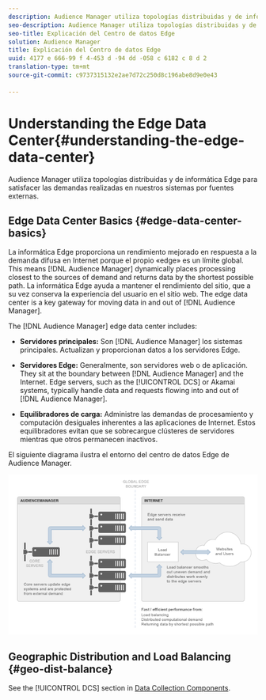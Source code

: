 ```yaml
---
description: Audience Manager utiliza topologías distribuidas y de informática Edge para satisfacer las demandas realizadas en nuestros sistemas por fuentes externas.
seo-description: Audience Manager utiliza topologías distribuidas y de informática Edge para satisfacer las demandas realizadas en nuestros sistemas por fuentes externas.
seo-title: Explicación del Centro de datos Edge
solution: Audience Manager
title: Explicación del Centro de datos Edge
uuid: 4177 e 666-99 f 4-453 d -94 dd -058 c 6182 c 8 d 2
translation-type: tm+mt
source-git-commit: c9737315132e2ae7d72c250d8c196abe8d9e0e43

---
```



# Understanding the Edge Data Center{#understanding-the-edge-data-center}

Audience Manager utiliza topologías distribuidas y de informática Edge para satisfacer las demandas realizadas en nuestros sistemas por fuentes externas.

## Edge Data Center Basics {#edge-data-center-basics}

<!-- 

c_compedge.xml

 -->

La informática Edge proporciona un rendimiento mejorado en respuesta a la demanda difusa en Internet porque el propio «edge» es un límite global. This means [!DNL Audience Manager] dynamically places processing closest to the sources of demand and returns data by the shortest possible path. La informática Edge ayuda a mantener el rendimiento del sitio, que a su vez conserva la experiencia del usuario en el sitio web. The edge data center is a key gateway for moving data in and out of [!DNL Audience Manager].

The [!DNL Audience Manager] edge data center includes:

* **Servidores principales:** Son [!DNL Audience Manager] los sistemas principales. Actualizan y proporcionan datos a los servidores Edge.

* **Servidores Edge:** Generalmente, son servidores web o de aplicación. They sit at the boundary between [!DNL Audience Manager] and the Internet. Edge servers, such as the [!UICONTROL DCS] or Akamai systems, typically handle data and requests flowing into and out of [!DNL Audience Manager].

* **Equilibradores de carga:** Administre las demandas de procesamiento y computación desiguales inherentes a las aplicaciones de Internet. Estos equilibradores evitan que se sobrecargue clústeres de servidores mientras que otros permanecen inactivos.

El siguiente diagrama ilustra el entorno del centro de datos Edge de Audience Manager.

![](assets/edge_data_center.png)

## Geographic Distribution and Load Balancing {#geo-dist-balance}

See the [!UICONTROL DCS] section in [Data Collection Components](../../reference/system-components/components-data-collection.md).
